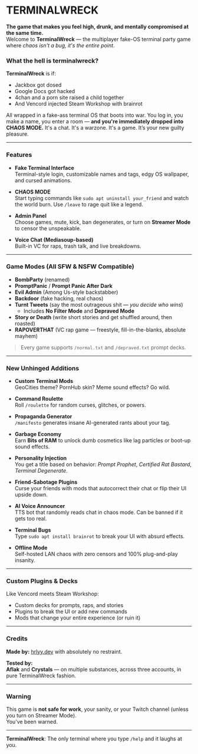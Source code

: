# TERMINALWRECK

**The game that makes you feel high, drunk, and mentally compromised at the same time.**  
Welcome to **TerminalWreck** — the multiplayer fake-OS terminal party game where *chaos isn't a bug, it's the entire point*.

### What the hell is terminalwreck?

**TerminalWreck** is if:
- Jackbox got dosed
- Google Docs got hacked
- 4chan and a porn site raised a child together
- And Vencord injected Steam Workshop with brainrot

All wrapped in a fake-ass terminal OS that boots into war. You log in, you make a name, you enter a room — **and you're immediately dropped into CHAOS MODE.** It's a chat. It's a warzone. It's a game. It’s your new guilty pleasure.

---

### Features

- **Fake Terminal Interface**  
  Terminal-style login, customizable names and tags, edgy OS wallpaper, and cursed animations.

- **CHAOS MODE**  
  Start typing commands like `sudo apt uninstall your_friend` and watch the world burn. Use `/leave` to rage quit like a legend.

- **Admin Panel**  
  Choose games, mute, kick, ban degenerates, or turn on **Streamer Mode** to censor the unspeakable.

- **Voice Chat (Mediasoup-based)**  
  Built-in VC for raps, trash talk, and live breakdowns.

---

### Game Modes (All SFW & NSFW Compatible)

- **BombParty** (renamed)
- **PromptPanic** / **Prompt Panic After Dark**
- **Evil Admin** (Among Us-style backstabber)
- **Backdoor** (fake hacking, real chaos)
- **Turnt Tweets** (say the most outrageous shit — *you decide who wins*)
  - Includes **No Filter Mode** and **Depraved Mode**
- **Story or Death** (write short stories and get shuffled around, then roasted)
- **RAPOVERTHAT** (VC rap game — freestyle, fill-in-the-blanks, absolute mayhem)

> Every game supports `/normal.txt` and `/depraved.txt` prompt decks.

---

### New Unhinged Additions

- **Custom Terminal Mods**  
  GeoCities theme? PornHub skin? Meme sound effects? Go wild.

- **Command Roulette**  
  Roll `/roulette` for random curses, glitches, or powers.

- **Propaganda Generator**  
  `/manifesto` generates insane AI-generated rants about your tag.

- **Garbage Economy**  
  Earn **Bits of RAM** to unlock dumb cosmetics like lag particles or boot-up sound effects.

- **Personality Injection**  
  You get a title based on behavior: *Prompt Prophet*, *Certified Rat Bastard*, *Terminal Degenerate*.

- **Friend-Sabotage Plugins**  
  Curse your friends with mods that autocorrect their chat or flip their UI upside down.

- **AI Voice Announcer**  
  TTS bot that randomly reads chat in chaos mode. Can be banned if it gets too real.

- **Terminal Bugs**  
  Type `sudo apt install brainrot` to break your UI with absurd effects.

- **Offline Mode**  
  Self-hosted LAN chaos with zero censors and 100% plug-and-play insanity.

---

### Custom Plugins & Decks

Like Vencord meets Steam Workshop:
- Custom decks for prompts, raps, and stories
- Plugins to break the UI or add new commands
- Mods that change your entire experience (or ruin it)

---

### Credits

**Made by:** [hrlyy.dev](https://hrlyy.dev) with absolutely no restraint.

**Tested by:**  
**Aflak** and **Crystals** — on multiple substances, across three accounts, in pure TerminalWreck fashion.

---

### Warning

This game is **not safe for work**, your sanity, or your Twitch channel (unless you turn on Streamer Mode).  
You’ve been warned.

---

**TerminalWreck**: The only terminal where you type `/help` and it laughs at you.
